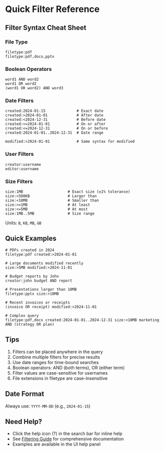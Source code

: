# Quick Filter Reference

## Filter Syntax Cheat Sheet

### File Type
```
filetype:pdf
filetype:pdf,docx,pptx
```

### Boolean Operators
```
word1 AND word2
word1 OR word2
(word1 OR word2) AND word3
```

### Date Filters
```
created:2024-01-15              # Exact date
created:>2024-01-01             # After date
created:<2024-12-31             # Before date
created:>=2024-01-01            # On or after
created:<=2024-12-31            # On or before
created:2024-01-01..2024-12-31  # Date range

modified:>2024-01-01            # Same syntax for modified
```

### User Filters
```
creator:username
editor:username
```

### Size Filters
```
size:1MB                    # Exact size (±1% tolerance)
size:>500KB                 # Larger than
size:<10MB                  # Smaller than
size:>=1MB                  # At least
size:<=5MB                  # At most
size:1MB..5MB               # Size range
```

Units: `B`, `KB`, `MB`, `GB`

## Quick Examples

```
# PDFs created in 2024
filetype:pdf created:>2024-01-01

# Large documents modified recently
size:>5MB modified:>2024-11-01

# Budget reports by John
creator:john budget AND report

# Presentations larger than 10MB
filetype:pptx size:>10MB

# Recent invoices or receipts
(invoice OR receipt) modified:>2024-11-01

# Complex query
filetype:pdf,docx created:2024-01-01..2024-12-31 size:<10MB marketing AND (strategy OR plan)
```

## Tips

1. Filters can be placed anywhere in the query
2. Combine multiple filters for precise results
3. Use date ranges for time-bound searches
4. Boolean operators: AND (both terms), OR (either term)
5. Filter values are case-sensitive for usernames
6. File extensions in filetype are case-insensitive

## Date Format

Always use: `YYYY-MM-DD` (e.g., `2024-01-15`)

## Need Help?

- Click the help icon (?) in the search bar for inline help
- See [Filtering Guide](filtering-guide.md) for comprehensive documentation
- Examples are available in the UI help panel
